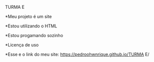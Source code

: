 TURMA E

*Meu projeto é um site

*Estou utilizando o HTML

*Estou progamando sozinho

*Licença de uso

*Esse e o link do meu site: https://pedroohwnrique.github.io/TURMA E/




